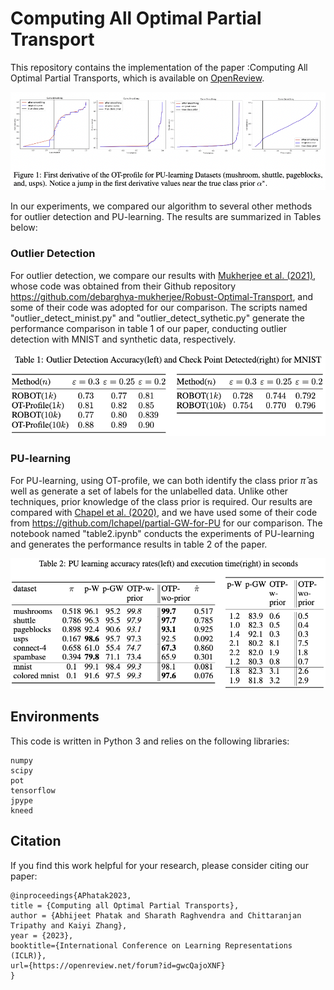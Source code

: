# Computing All Optimal Partial Transport

This repository contains the implementation of the paper :Computing All Optimal Partial Transports, which is available on [OpenReview](https://openreview.net/forum?id=gwcQajoXNF).

<!-- ![cover](images/OTP_demo.png) -->
<p align="center" width="100%">
    <img src="images/OTP_demo.png"> 
</p>
In our experiments, we compared our algorithm to several other methods for outlier detection and PU-learning. The results are summarized in Tables below:

### Outlier Detection
For outlier detection, we compare our results with [Mukherjee et al. (2021)](https://arxiv.org/abs/2012.07363), whose code was obtained from their Github repository https://github.com/debarghya-mukherjee/Robust-Optimal-Transport, and some of their code was adopted for our comparison. The scripts named "outlier_detect_minist.py" and "outlier_detect_sythetic.py" generate the performance comparison in table 1 of our paper, conducting outlier detection with MNIST and synthetic data, respectively.
<p align="center" width="100%">
    <img src="images/outlier_detection.png"> 
</p>

### PU-learning

For PU-learning, using OT-profile, we can both identify the class prior $\hat{\pi}$ as well as generate a set of labels for the unlabelled data. Unlike other techniques, prior knowledge of the class prior is required. Our results are compared with [Chapel et al. (2020)](https://arxiv.org/abs/2002.08276), and we have used some of their code from https://github.com/lchapel/partial-GW-for-PU for our comparison. The notebook named "table2.ipynb" conducts the experiments of PU-learning and generates the performance results in table 2 of the paper.

<p align="center" width="100%">
    <img src="images/PU-learning.png"> 
</p>

## Environments

This code is written in Python 3 and relies on the following libraries:
```
numpy
scipy
pot
tensorflow
jpype
kneed
```

## Citation

If you find this work helpful for your research, please consider citing our paper:
```
@inproceedings{APhatak2023,
title = {Computing all Optimal Partial Transports},
author = {Abhijeet Phatak and Sharath Raghvendra and Chittaranjan Tripathy and Kaiyi Zhang},
year = {2023},
booktitle={International Conference on Learning Representations (ICLR)},
url={https://openreview.net/forum?id=gwcQajoXNF}
}
```